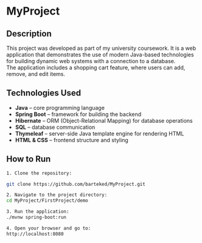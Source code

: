 # MyProject

## Description

This project was developed as part of my university coursework. It is a web application that demonstrates the use of modern Java-based technologies for building dynamic web systems with a connection to a database.  
The application includes a shopping cart feature, where users can add, remove, and edit items.

## Technologies Used

- **Java** – core programming language  
- **Spring Boot** – framework for building the backend  
- **Hibernate** – ORM (Object-Relational Mapping) for database operations  
- **SQL** – database communication  
- **Thymeleaf** – server-side Java template engine for rendering HTML  
- **HTML & CSS** – frontend structure and styling  

## How to Run

```bash
1. Clone the repository:

git clone https://github.com/barteked/MyProject.git

2. Navigate to the project directory:
cd MyProject/FirstProject/demo

3. Run the application:
./mvnw spring-boot:run

4. Open your browser and go to:
http://localhost:8080
